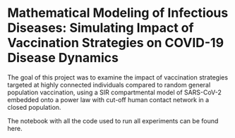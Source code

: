 # Mathematical Modeling of Infectious Diseases: Simulating Impact of Vaccination Strategies on COVID-19 Disease Dynamics

The goal of this project was to examine the impact of vaccination strategies targeted at highly connected individuals compared to random general population vaccination, using a SIR compartmental model of SARS-CoV-2 embedded onto a power law with cut-off human contact network in a closed population.

The notebook with all the code used to run all experiments can be found here.
